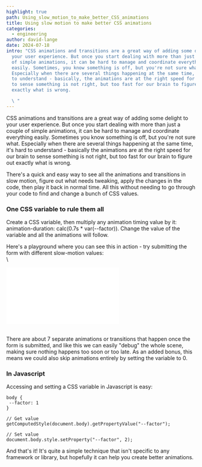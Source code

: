 ```yaml
---
highlight: true
path: Using_slow_motion_to_make_better_CSS_animations
title: Using slow motion to make better CSS animations
categories:
  - engineering
author: david-lange
date: 2024-07-18
intro: "CSS animations and transitions are a great way of adding some delight to
  your user experience. But once you start dealing with more than just a couple
  of simple animations, it can be hard to manage and coordinate everything
  easily. Sometimes, you know something is off, but you're not sure what.
  Especially when there are several things happening at the same time, it's hard
  to understand - basically, the animations are at the right speed for our brain
  to sense something is not right, but too fast for our brain to figure out
  exactly what is wrong.

  \ "
---
```

CSS animations and transitions are a great way of adding some delight to your user experience. But once you start dealing with more than just a couple of simple animations, it can be hard to manage and coordinate everything easily. Sometimes you know something is off, but you're not sure what. Especially when there are several things happening at the same time, it's hard to understand - basically the animations are at the right speed for our brain to sense something is not right, but too fast for our brain to figure out exactly what is wrong.

There's a quick and easy way to see all the animations and transitions in slow motion, figure out what needs tweaking, apply the changes in the code, then play it back in normal time. All this without needing to go through your code to find and change a bunch of CSS values.

### One CSS variable to rule them all

Create a CSS variable, then multiply any animation timing value by it: animation-duration: calc(0.7s * var(--factor)). Change the value of the variable and all the animations will follow.

Here's a playground where you can see this in action - try submitting the form with different slow-motion values:\
\
<iframe height=“600” style=“width: 100%;” scrolling=“no” title=“Slow motion your transitions and animations” src=“[https://codepen.io/davelange_/embed/xxNWpBq?default-tab=result](https://codepen.io/davelange_/embed/xxNWpBq?default-tab=result)” frameborder=“no” loading=“lazy” allowtransparency=“true” allowfullscreen=“true”>\
  See the Pen <a href=“[https://codepen.io/davelange_/pen/xxNWpBq](https://codepen.io/davelange_/pen/xxNWpBq)”>\
  Slow motion your transitions and animations</a> by David Lange (<a href=“<https://codepen.io/davelange_>”>@davelange_</a>)\
  on <a href=“[https://codepen.io](https://codepen.io/)”>CodePen</a>.\
</iframe>

\
There are about 7 separate animations or transitions that happen once the form is submitted, and like this we can easily "debug" the whole scene, making sure nothing happens too soon or too late. As an added bonus, this means we could also skip animations entirely by setting the variable to 0.

### In Javascript

Accessing and setting a CSS variable in Javascript is easy:

```
body {
 --factor: 1
}
```

```
// Get value
getComputedStyle(document.body).getPropertyValue("--factor");

// Set value
document.body.style.setProperty("--factor", 2);
```

And that's it! It's quite a simple technique that isn't specific to any framework or library, but hopefully it can help you create better animations.